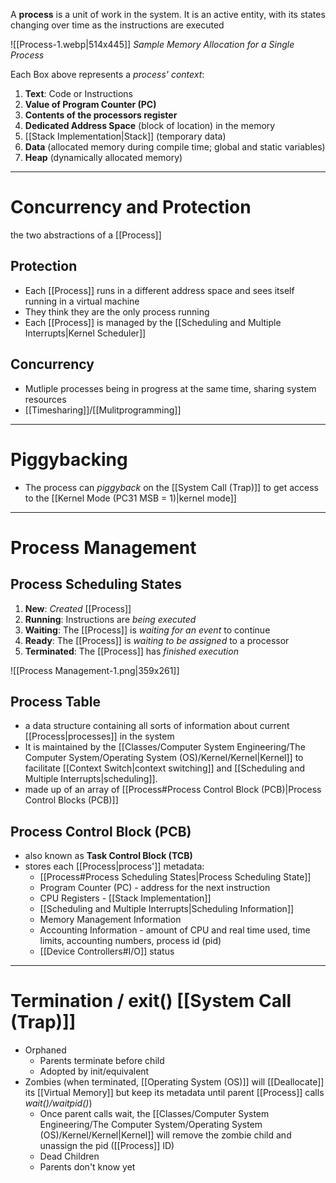 A **process** is a unit of work in the system. It is an active entity, with its states changing over time as the instructions are executed

![[Process-1.webp|514x445]]
*Sample Memory Allocation for a Single Process* 

Each Box above represents a *process' context*:
1. **Text**: Code or Instructions
2. **Value of Program Counter (PC)**
3. **Contents of the processors register**
4. **Dedicated Address Space** (block of location) in the memory
5. [[Stack Implementation|Stack]] (temporary data)
6. **Data** (allocated memory during compile time; global and static variables)
7. **Heap** (dynamically allocated memory)

___
# Concurrency and Protection
the two abstractions of a [[Process]]

## Protection
- Each [[Process]] runs in a different address space and sees itself running in a virtual machine
- They think they are the only process running
- Each [[Process]] is managed by the [[Scheduling and Multiple Interrupts|Kernel Scheduler]] 

## Concurrency
- Mutliple processes being in progress at the same time, sharing system resources
- [[Timesharing]]/[[Mulitprogramming]]

___
# Piggybacking
- The process can *piggyback* on the [[System Call (Trap)]] to get access to the [[Kernel Mode (PC31 MSB = 1)|kernel mode]]

___
# Process Management
## Process Scheduling States
1. **New**: *Created* [[Process]]
2. **Running**: Instructions are *being executed*
3. **Waiting**: The [[Process]] is *waiting for an event* to continue
4. **Ready**: The [[Process]] is *waiting to be assigned* to a processor
5. **Terminated**: The [[Process]] has *finished execution*

![[Process Management-1.png|359x261]]

## Process Table
- a data structure containing all sorts of information about current [[Process|processes]] in the system
- It is maintained by the [[Classes/Computer System Engineering/The Computer System/Operating System (OS)/Kernel/Kernel|Kernel]] to facilitate [[Context Switch|context switching]] and [[Scheduling and Multiple Interrupts|scheduling]].
- made up of an array of [[Process#Process Control Block (PCB)|Process Control Blocks (PCB)]]  


## Process Control Block (PCB)
- also known as **Task Control Block (TCB)**
- stores each [[Process|process']] metadata:
	- [[Process#Process Scheduling States|Process Scheduling State]]
	-  Program Counter (PC) - address for the next instruction
	- CPU Registers - [[Stack Implementation]]
	- [[Scheduling and Multiple Interrupts|Scheduling Information]]
	- Memory Management Information
	- Accounting Information - amount of CPU and real time used, time limits, accounting numbers, process id (pid)
	- [[Device Controllers#I/O]] status
 

___
# Termination / exit() [[System Call (Trap)]]
- Orphaned
	- Parents terminate before child
	- Adopted by init/equivalent
- Zombies (when terminated, [[Operating System (OS)]] will [[Deallocate]] its [[Virtual Memory]] but keep its metadata until parent [[Process]] calls *wait()/waitpid()*)
	- Once parent calls wait, the [[Classes/Computer System Engineering/The Computer System/Operating System (OS)/Kernel/Kernel|Kernel]] will remove the zombie child and unassign the pid ([[Process]] ID)
	- Dead Children
	- Parents don't know yet

